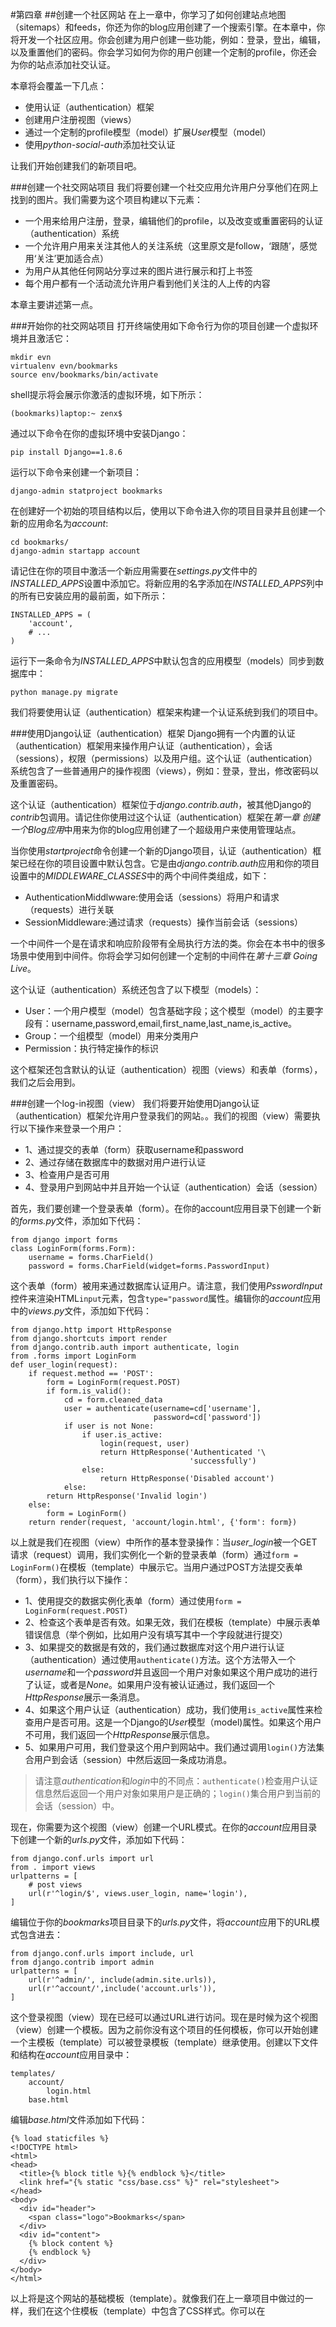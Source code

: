 #第四章
##创建一个社区网站
在上一章中，你学习了如何创建站点地图（sitemaps）和feeds，你还为你的blog应用创建了一个搜索引擎。在本章中，你将开发一个社区应用。你会创建为用户创建一些功能，例如：登录，登出，编辑，以及重置他们的密码。你会学习如何为你的用户创建一个定制的profile，你还会为你的站点添加社交认证。

本章将会覆盖一下几点：
* 使用认证（authentication）框架
* 创建用户注册视图（views）
* 通过一个定制的profile模型（model）扩展*User*模型（model）
* 使用*python-social-auth*添加社交认证

让我们开始创建我们的新项目吧。

###创建一个社交网站项目
我们将要创建一个社交应用允许用户分享他们在网上找到的图片。我们需要为这个项目构建以下元素：
* 一个用来给用户注册，登录，编辑他们的profile，以及改变或重置密码的认证（authentication）系统
* 一个允许用户用来关注其他人的关注系统（这里原文是follow，‘跟随’，感觉用‘关注’更加适合点）
* 为用户从其他任何网站分享过来的图片进行展示和打上书签
* 每个用户都有一个活动流允许用户看到他们关注的人上传的内容

本章主要讲述第一点。

###开始你的社交网站项目
打开终端使用如下命令行为你的项目创建一个虚拟环境并且激活它：
    
    mkdir evn
    virtualenv evn/bookmarks
    source env/bookmarks/bin/activate
    
shell提示将会展示你激活的虚拟环境，如下所示：

    (bookmarks)laptop:~ zenx$
    
通过以下命令在你的虚拟环境中安装Django：

    pip install Django==1.8.6
    
运行以下命令来创建一个新项目：

    django-admin statproject bookmarks

在创建好一个初始的项目结构以后，使用以下命令进入你的项目目录并且创建一个新的应用命名为*account*:

    cd bookmarks/
    django-admin startapp account
    
请记住在你的项目中激活一个新应用需要在*settings.py*文件中的*INSTALLED_APPS*设置中添加它。将新应用的名字添加在*INSTALLED_APPS*列中的所有已安装应用的最前面，如下所示：

    INSTALLED_APPS = (
        'account',
        # ...
    )

运行下一条命令为*INSTALLED_APPS*中默认包含的应用模型（models）同步到数据库中：

    python manage.py migrate
    
我们将要使用认证（authentication）框架来构建一个认证系统到我们的项目中。

###使用Django认证（authentication）框架
Django拥有一个内置的认证（authentication）框架用来操作用户认证（authentication），会话（sessions），权限（permissions）以及用户组。这个认证（authentication）系统包含了一些普通用户的操作视图（views），例如：登录，登出，修改密码以及重置密码。

这个认证（authentication）框架位于*django.contrib.auth*，被其他Django的*contrib*包调用。请记住你使用过这个认证（authentication）框架在*第一章 创建一个Blog应用*中用来为你的blog应用创建了一个超级用户来使用管理站点。

当你使用*startproject*命令创建一个新的Django项目，认证（authentication）框架已经在你的项目设置中默认包含。它是由*django.contrib.auth*应用和你的项目设置中的*MIDDLEWARE_CLASSES*中的两个中间件类组成，如下：
* AuthenticationMiddlwware:使用会话（sessions）将用户和请求（requests）进行关联
* SessionMiddleware:通过请求（requests）操作当前会话（sessions）

一个中间件一个是在请求和响应阶段带有全局执行方法的类。你会在本书中的很多场景中使用到中间件。你将会学习如何创建一个定制的中间件在*第十三章 Going Live*。

这个认证（authentication）系统还包含了以下模型（models）：
* User：一个用户模型（model）包含基础字段；这个模型（model）的主要字段有：username,password,email,first_name,last_name,is_active。
* Group：一个组模型（model）用来分类用户
* Permission：执行特定操作的标识

这个框架还包含默认的认证（authentication）视图（views）和表单（forms），我们之后会用到。

###创建一个log-in视图（view）
我们将要开始使用Django认证（authentication）框架允许用户登录我们的网站。。我们的视图（view）需要执行以下操作来登录一个用户：
* 1、通过提交的表单（form）获取username和password
* 2、通过存储在数据库中的数据对用户进行认证
* 3、检查用户是否可用
* 4、登录用户到网站中并且开始一个认证（authentication）会话（session）

首先，我们要创建一个登录表单（form）。在你的account应用目录下创建一个新的*forms.py*文件，添加如下代码：

    from django import forms    class LoginForm(forms.Form):        username = forms.CharField()        password = forms.CharField(widget=forms.PasswordInput)

这个表单（form）被用来通过数据库认证用户。请注意，我们使用*PsswordInput*控件来渲染HTML`input`元素，包含`type="password`属性。编辑你的*account*应用中的*views.py*文件，添加如下代码：

    from django.http import HttpResponse    from django.shortcuts import render    from django.contrib.auth import authenticate, login    from .forms import LoginForm    def user_login(request):        if request.method == 'POST':            form = LoginForm(request.POST)            if form.is_valid():                cd = form.cleaned_data                user = authenticate(username=cd['username'],                                    password=cd['password'])                if user is not None:                    if user.is_active:                        login(request, user)                        return HttpResponse('Authenticated '\                                            'successfully')
                    else:                        return HttpResponse('Disabled account')
                else:            return HttpResponse('Invalid login')        else:            form = LoginForm()        return render(request, 'account/login.html', {'form': form})
        
        
以上就是我们在视图（view）中所作的基本登录操作：当*user_login*被一个GET请求（request）调用，我们实例化一个新的登录表单（form）通过`form = LoginForm()`在模板（template）中展示它。当用户通过POST方法提交表单（form），我们执行以下操作：
* 1、使用提交的数据实例化表单（form）通过使用`form = LoginForm(request.POST)`
* 2、检查这个表单是否有效。如果无效，我们在模板（template）中展示表单错误信息（举个例如，比如用户没有填写其中一个字段就进行提交）
* 3、如果提交的数据是有效的，我们通过数据库对这个用户进行认证（authentication）通过使用`authenticate()`方法。这个方法带入一个*username*和一个*password*并且返回一个用户对象如果这个用户成功的进行了认证，或者是*None*。如果用户没有被认证通过，我们返回一个*HttpResponse*展示一条消息。
* 4、如果这个用户认证（authentication）成功，我们使用`is_active`属性来检查用户是否可用。这是一个Django的*User*模型（model)属性。如果这个用户不可用，我们返回一个*HttpResponse*展示信息。
* 5、如果用户可用，我们登录这个用户到网站中。我们通过调用`login()`方法集合用户到会话（session）中然后返回一条成功消息。

> 请注意*authentication*和*login*中的不同点：`authenticate()`检查用户认证信息然后返回一个用户对象如果用户是正确的；`login()`集合用户到当前的会话（session）中。

现在，你需要为这个视图（view）创建一个URL模式。在你的*account*应用目录下创建一个新的*urls.py*文件，添加如下代码：

    from django.conf.urls import url    from . import views    urlpatterns = [        # post views        url(r'^login/$', views.user_login, name='login'),    ]

编辑位于你的*bookmarks*项目目录下的*urls.py*文件，将*account*应用下的URL模式包含进去：

    from django.conf.urls import include, url    from django.contrib import admin    urlpatterns = [        url(r'^admin/', include(admin.site.urls)),
        url(r'^account/',include('account.urls')),    ]
    
这个登录视图（view）现在已经可以通过URL进行访问。现在是时候为这个视图（view）创建一个模板。因为之前你没有这个项目的任何模板，你可以开始创建一个主模板（template）可以被登录模板（template）继承使用。创建以下文件和结构在*account*应用目录中：

    templates/        account/            login.html        base.html
        
编辑*base.html*文件添加如下代码：

    {% load staticfiles %}    <!DOCTYPE html>    <html>    <head>      <title>{% block title %}{% endblock %}</title>      <link href="{% static "css/base.css" %}" rel="stylesheet">    </head>    <body>      <div id="header">        <span class="logo">Bookmarks</span>      </div>      <div id="content">        {% block content %}        {% endblock %}      </div>    </body>    </html>
    
以上将是这个网站的基础模板（template）。就像我们在上一章项目中做过的一样，我们在这个住模板（template）中包含了CSS样式。你可以在


